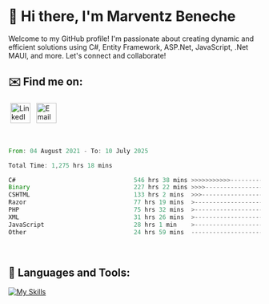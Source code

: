 # 👋 Hi there, I'm Marventz Beneche

Welcome to my GitHub profile! I'm passionate about creating dynamic and efficient solutions using C#, Entity Framework, ASP.Net, JavaScript, .Net MAUI, and more. Let's connect and collaborate!

## ✉️ Find me on:
 <a href="https://linkedin.com/in/benechem" target="_blank" rel="noopener noreferrer"> <img src="https://icons.iconarchive.com/icons/limav/flat-gradient-social/512/Linkedin-icon.png" alt="LinkedIn" height="40" style="vertical-align:top; margin:4px"></a>
 <a href="mailto:info@benechem.co"> <img src="https://icons.iconarchive.com/icons/dtafalonso/android-lollipop/512/Gmail-icon.png" alt="Email" height="40" style="vertical-align:top; margin:4px"></a>
</p>

<br/>
<!--START_SECTION:waka-->

```rust
From: 04 August 2021 - To: 10 July 2025

Total Time: 1,275 hrs 18 mins

C#                                 546 hrs 38 mins >>>>>>>>>>>--------------   42.04 %
Binary                             227 hrs 22 mins >>>>---------------------   17.49 %
CSHTML                             133 hrs 2 mins  >>>----------------------   10.23 %
Razor                              77 hrs 19 mins  >------------------------   05.95 %
PHP                                75 hrs 32 mins  >------------------------   05.81 %
XML                                31 hrs 26 mins  >------------------------   02.42 %
JavaScript                         28 hrs 1 min    >------------------------   02.15 %
Other                              24 hrs 59 mins  -------------------------   01.92 %
```

<!--END_SECTION:waka-->
<br />

## 🧰 Languages and Tools:

[![My Skills](https://skillicons.dev/icons?i=js,html,css,cs,java,php,mysql,dotnet,bootstrap,visualstudio,vscode,androidstudio,azure,xd,wordpress,raspberrypi)](https://skillicons.dev)
<br />

